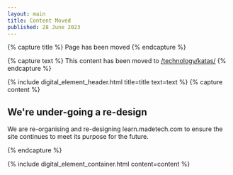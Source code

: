 ```yaml
---
layout: main
title: Content Moved
published: 28 June 2023
---
```


{% capture title %}
Page has been moved
{% endcapture %}

{% capture text %}
This content has been moved to <a href="/technology/katas/">/technology/katas/</a>
{% endcapture %}

{% include digital_element_header.html title=title text=text %}
{% capture content %}
<div class="container col-md-10 text-center">
  <h2>We're under-going a re-design</h2>
  <p class="lead">
    We are re-organising and re-designing learn.madetech.com to ensure the site continues to meet its purpose for the future.
  </p>
</div>
{% endcapture %}

{% include digital_element_container.html content=content %}